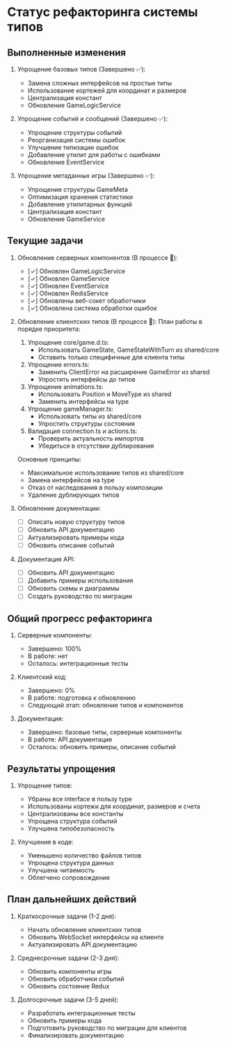 # Статус рефакторинга системы типов

## Выполненные изменения

1. Упрощение базовых типов (Завершено ✅):
   - Замена сложных интерфейсов на простые типы
   - Использование кортежей для координат и размеров
   - Централизация констант
   - Обновление GameLogicService

2. Упрощение событий и сообщений (Завершено ✅):
   - Упрощение структуры событий
   - Реорганизация системы ошибок
   - Улучшение типизации ошибок
   - Добавление утилит для работы с ошибками
   - Обновление EventService

3. Упрощение метаданных игры (Завершено ✅):
   - Упрощение структуры GameMeta
   - Оптимизация хранения статистики
   - Добавление утилитарных функций
   - Централизация констант
   - Обновление GameService

## Текущие задачи

1. Обновление серверных компонентов (В процессе 🔄):
   - [✓] Обновлен GameLogicService
   - [✓] Обновлен GameService
   - [✓] Обновлен EventService
   - [✓] Обновлен RedisService
   - [✓] Обновлены веб-сокет обработчики
   - [✓] Обновлена система обработки ошибок

2. Обновление клиентских типов (В процессе 🔄):
   План работы в порядке приоритета:
   1. Упрощение core/game.d.ts:
      - Использовать GameState, GameStateWithTurn из shared/core
      - Оставить только специфичные для клиента типы
   2. Упрощение errors.ts:
      - Заменить ClientError на расширение GameError из shared
      - Упростить интерфейсы до типов
   3. Упрощение animations.ts:
      - Использовать Position и MoveType из shared
      - Заменить интерфейсы на type
   4. Упрощение gameManager.ts:
      - Использовать типы из shared/core
      - Упростить структуры состояния
   5. Валидация connection.ts и actions.ts:
      - Проверить актуальность импортов
      - Убедиться в отсутствии дублирования

   Основные принципы:
   - Максимальное использование типов из shared/core
   - Замена интерфейсов на type
   - Отказ от наследования в пользу композиции
   - Удаление дублирующих типов

3. Обновление документации:
   - [ ] Описать новую структуру типов
   - [ ] Обновить API документацию
   - [ ] Актуализировать примеры кода
   - [ ] Обновить описание событий

4. Документация API:
   - [ ] Обновить API документацию
   - [ ] Добавить примеры использования
   - [ ] Обновить схемы и диаграммы
   - [ ] Создать руководство по миграции

## Общий прогресс рефакторинга

1. Серверные компоненты:
   - Завершено: 100%
   - В работе: нет
   - Осталось: интеграционные тесты

2. Клиентский код:
   - Завершено: 0%
   - В работе: подготовка к обновлению
   - Следующий этап: обновление типов и компонентов

3. Документация:
   - Завершено: базовые типы, серверные компоненты
   - В работе: API документация
   - Осталось: обновить примеры, описание событий

## Результаты упрощения

1. Упрощение типов:
   - Убраны все interface в пользу type
   - Использованы кортежи для координат, размеров и счета
   - Централизованы все константы
   - Упрощена структура событий
   - Улучшена типобезопасность

2. Улучшения в коде:
   - Уменьшено количество файлов типов
   - Упрощена структура данных
   - Улучшена читаемость
   - Облегчено сопровождение

## План дальнейших действий

1. Краткосрочные задачи (1-2 дня):
   - Начать обновление клиентских типов
   - Обновить WebSocket интерфейсы на клиенте
   - Актуализировать API документацию

2. Среднесрочные задачи (2-3 дня):
   - Обновить компоненты игры
   - Обновить обработчики событий
   - Обновить состояние Redux

3. Долгосрочные задачи (3-5 дней):
   - Разработать интеграционные тесты
   - Обновить примеры кода
   - Подготовить руководство по миграции для клиентов
   - Финализировать документацию